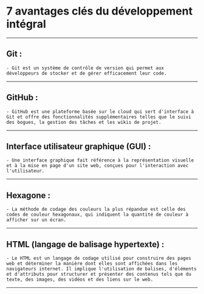 # **7 avantages clés du développement intégral**
---

## **Git :**

    - Git est un système de contrôle de version qui permet aux développeurs de stocker et de gérer efficacement leur code.
---

## **GitHub :**

    - GitHub est une plateforme basée sur le cloud qui sert d'interface à Git et offre des fonctionnalités supplémentaires telles que le suivi des bogues, la gestion des tâches et les wikis de projet.
---

## **Interface utilisateur graphique (GUI) :**

    - Une interface graphique fait référence à la représentation visuelle et à la mise en page d'un site web, conçues pour l'interaction avec l'utilisateur.
---

## **Hexagone :**

    - La méthode de codage des couleurs la plus répandue est celle des codes de couleur hexagonaux, qui indiquent la quantité de couleur à afficher sur un écran.
---

## **HTML (langage de balisage hypertexte) :**

    - Le HTML est un langage de codage utilisé pour construire des pages web et déterminer la manière dont elles sont affichées dans les navigateurs internet. Il implique l'utilisation de balises, d'éléments et d'attributs pour structurer et présenter des contenus tels que du texte, des images, des vidéos et des liens sur le web.
---